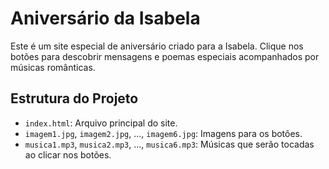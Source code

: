 # Aniversário da Isabela

Este é um site especial de aniversário criado para a Isabela. Clique nos botões para descobrir mensagens e poemas especiais acompanhados por músicas românticas.

## Estrutura do Projeto

- `index.html`: Arquivo principal do site.
- `imagem1.jpg`, `imagem2.jpg`, ..., `imagem6.jpg`: Imagens para os botões.
- `musica1.mp3`, `musica2.mp3`, ..., `musica6.mp3`: Músicas que serão tocadas ao clicar nos botões.
